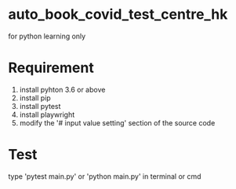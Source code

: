 # auto_book_covid_test_centre_hk
for python learning only

# Requirement
1. install pyhton 3.6 or above
2. install pip
3. install pytest
4. install playwright
5. modify the '# input value setting' section of the source code

# Test
type 'pytest main.py' or 'python main.py' in terminal or cmd
